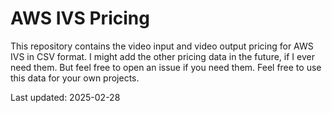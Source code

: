 # AWS IVS Pricing

This repository contains the video input and video output pricing for AWS IVS in CSV format.
I might add the other pricing data in the future, if I ever need them. But feel free to open an issue if you need them.
Feel free to use this data for your own projects.

Last updated: 2025-02-28
